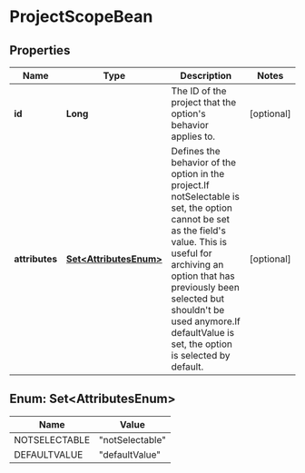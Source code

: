 

# ProjectScopeBean


## Properties

Name | Type | Description | Notes
------------ | ------------- | ------------- | -------------
**id** | **Long** | The ID of the project that the option&#39;s behavior applies to. |  [optional]
**attributes** | [**Set&lt;AttributesEnum&gt;**](#Set&lt;AttributesEnum&gt;) | Defines the behavior of the option in the project.If notSelectable is set, the option cannot be set as the field&#39;s value. This is useful for archiving an option that has previously been selected but shouldn&#39;t be used anymore.If defaultValue is set, the option is selected by default. |  [optional]



## Enum: Set&lt;AttributesEnum&gt;

Name | Value
---- | -----
NOTSELECTABLE | &quot;notSelectable&quot;
DEFAULTVALUE | &quot;defaultValue&quot;



